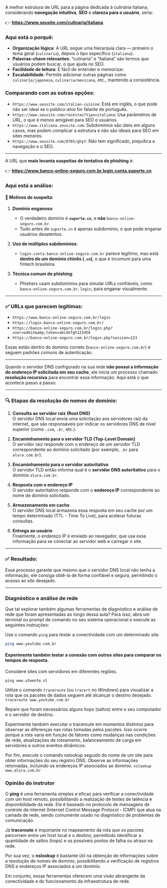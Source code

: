 A melhor estrutura de URL para a página dedicada à culinária italiana, considerando **navegação intuitiva**, **SEO** e **clareza para o usuário**, seria:

👉 **https://www.seusite.com/culinaria/italiana**

### Aqui está o porquê:

- **Organização lógica**: A URL segue uma hierarquia clara — primeiro o tema geral (`culinaria`), depois o tipo específico (`italiana`).
- **Palavras-chave relevantes**: “culinaria” e “italiana” são termos que usuários podem buscar, o que ajuda no SEO.
- **Facilidade de leitura**: É fácil de entender e memorizar.
- **Escalabilidade**: Permite adicionar outras páginas como `culinaria/japonesa`, `culinaria/mexicana`, etc., mantendo a consistência.

### Comparando com as outras opções:

- `https://www.seusite.com/italian-cuisine`: Está em inglês, o que pode não ser ideal se o público-alvo for falante de português.
- `https://www.seusite.com/receitas?tipo=italiana`: Usa parâmetros de URL, o que é menos amigável para SEO e usuários.
- `https://www.italiana.seusite.com`: Subdomínios são úteis em alguns casos, mas podem complicar a estrutura e não são ideais para SEO em sites menores.
- `https://www.seusite.com/8765/ghyt`: Não tem significado, prejudica a navegação e o SEO.

-----------

A URL que **mais levanta suspeitas de tentativa de phishing** é:

👉 **https://www.banco-online-seguro.com.br.login.conta.suporte.cn**

### Aqui está a análise:

#### 🚩 **Motivos de suspeita:**

1. **Domínio enganoso**:
   - O verdadeiro domínio é **`suporte.cn`**, e **não** `banco-online-seguro.com.br`.
   - Tudo antes de `suporte.cn` é apenas subdomínio, o que pode enganar usuários desatentos.

2. **Uso de múltiplos subdomínios**:
   - `login.conta.banco-online-seguro.com.br` parece legítimo, mas está **dentro de um domínio chinês (`.cn`)**, o que é incomum para uma fintech brasileira.

3. **Técnica comum de phishing**:
   - Phishers usam subdomínios para simular URLs confiáveis, como `banco-online-seguro.com.br.login`, para enganar visualmente.

---

### ✅ URLs que parecem legítimas:

- `https://www.banco-online-seguro.com.br/login`
- `https://login.banco-online-seguro.com.br/`
- `https://banco-online-seguro.com.br/login.php?user=admin&amp;token=abcdefgh123456`
- `https://banco-online-seguro.com.br/login.php?session=123`

Essas estão dentro do domínio correto (`banco-online-seguro.com.br`) e seguem padrões comuns de autenticação.

---

Quando o servidor DNS configurado na sua rede **não possui a informação do endereço IP solicitada em seu cache**, ele inicia um processo chamado **resolução recursiva** para encontrar essa informação. Aqui está o que acontece passo a passo:

---

### 🔍 **Etapas da resolução de nomes de domínio:**

1. **Consulta ao servidor raiz (Root DNS)**  
   O servidor DNS local envia uma solicitação aos servidores raiz da internet, que são responsáveis por indicar os servidores DNS de nível superior (como `.com`, `.br`, etc.).

2. **Encaminhamento para o servidor TLD (Top-Level Domain)**  
   O servidor raiz responde com o endereço de um servidor TLD correspondente ao domínio solicitado (por exemplo, `.br` para `alura.com.br`).

3. **Encaminhamento para o servidor autoritativo**  
   O servidor TLD então informa qual é o **servidor DNS autoritativo** para o domínio `alura.com.br`.

4. **Resposta com o endereço IP**  
   O servidor autoritativo responde com o **endereço IP** correspondente ao nome de domínio solicitado.

5. **Armazenamento em cache**  
   O servidor DNS local armazena essa resposta em seu cache por um tempo determinado (TTL - Time To Live), para acelerar futuras consultas.

6. **Entrega ao usuário**  
   Finalmente, o endereço IP é enviado ao navegador, que usa essa informação para se conectar ao servidor web e carregar o site.

---

### ✅ Resultado:
Esse processo garante que mesmo que o servidor DNS local não tenha a informação, ele consiga obtê-la de forma confiável e segura, permitindo o acesso ao site desejado.

---

### Diagnóstico e análise de rede
Que tal explorar também algumas ferramentas de diagnóstico e análise de rede que foram apresentadas ao longo dessa aula? Para isso, abra um terminal ou prompt de comando no seu sistema operacional e execute as seguintes instruções:

Use o comando `ping` para testar a conectividade com um determinado site.
```bash
ping www.youtube.com.br
```

#### Experimente também testar a conexão com outros sites para comparar os tempos de resposta.

Considere sites com servidores em diferentes regiões.

`ping www.utwente.nl`

Utilize o comando `traceroute` (ou `tracert` no *Windows*) para visualizar a rota que os pacotes de dados seguem até alcançar o destino desejado.
`traceroute www.youtube.com.br`

Repare que foram necessários alguns hops (saltos) entre o seu computador e o servidor de destino.

Experimente também executar o traceroute em momentos distintos para observar as diferenças nas rotas tomadas pelos pacotes. Isso ocorre porque a rota varia em função de fatores como mudanças nas condições de rede, atualizações de roteamento, balanceamento de carga em servidores e outros eventos dinâmicos.

Por fim, execute o comando nslookup seguido do nome de um site para obter informações do seu registro DNS. Observe as informações retornadas, incluindo os endereços IP associados ao domínio.
`nslookup www.alura.com.br`

### Opinião do instrutor

O **ping** é uma ferramenta simples e eficaz para verificar a conectividade com um host remoto, possibilitando a realização de testes de latência e disponibilidade da rede. Ele é baseado no protocolo de mensagens de controle da internet (Internet Control Message Protocol - ICMP) que atua na camada de rede, sendo comumente usado no diagnóstico de problemas de comunicação.

Já **traceroute** é importante no mapeamento da rota que os pacotes percorrem entre um host local e o destino, permitindo identificar a quantidade de saltos (hops) e os possíveis pontos de falha ou atraso na rede.

Por sua vez, o **nslookup** é bastante útil na obtenção de informações sobre a resolução de nomes de domínio, possibilitando a verificação de registros DNS e endereços IP associados a um domínio.

Em conjunto, essas ferramentas oferecem uma visão abrangente da conectividade e do funcionamento da infraestrutura de rede.